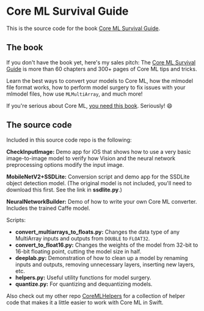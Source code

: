 # Core ML Survival Guide

This is the source code for the book [Core ML Survival Guide](http://leanpub.com/coreml-survival-guide).

## The book

If you don't have the book yet, here's my sales pitch: The [Core ML Survival Guide](http://leanpub.com/coreml-survival-guide) is more than 60 chapters and 300+ pages of Core ML tips and tricks. 

Learn the best ways to convert your models to Core ML, how the mlmodel file format works, how to perform model surgery to fix issues with your mlmodel files, how use `MLMultiArray`, and much more!

If you're serious about Core ML, [you need this book](http://leanpub.com/coreml-survival-guide). Seriously! :smile:

## The source code

Included in this source code repo is the following:

**CheckInputImage:** Demo app for iOS that shows how to use a very basic image-to-image model to verify how Vision and the neural network preprocessing options modify the input image.

**MobileNetV2+SSDLite:** Conversion script and demo app for the SSDLite object detection model. (The original model is not included, you'll need to download this first. See the link in **ssdlite.py**.)

**NeuralNetworkBuilder:** Demo of how to write your own Core ML converter. Includes the trained Caffe model.

Scripts:

- **convert_multiarrays_to_floats.py:** Changes the data type of any MultiArray inputs and outputs from `DOUBLE` to `FLOAT32`.
- **convert_to_float16.py:** Changes the weights of the model from 32-bit to 16-bit floating point, cutting the model size in half.
- **deeplab.py:** Demonstration of how to clean up a model by renaming inputs and outputs, removing unnecessary layers, inserting new layers, etc.
- **helpers.py:** Useful utility functions for model surgery.
- **quantize.py:** For quantizing and dequantizing models.

Also check out my other repo [CoreMLHelpers](https://github.com/hollance/CoreMLHelpers) for a collection of helper code that makes it a little easier to work with Core ML in Swift.
